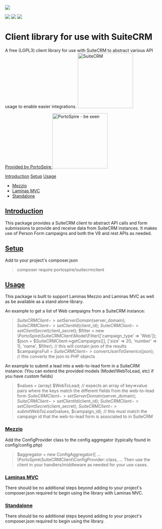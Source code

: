 <img src="https://assets.portospire.com/github.io/suitecrmclient.png" />

<img src="https://img.shields.io/github/v/release/PortoSpire/suiteCRMClient" /> <img src="https://img.shields.io/github/languages/code-size/PortoSpire/suiteCRMClient" /> <img src="https://img.shields.io/github/license/PortoSpire/suiteCRMClient" />
# Client library for use with SuiteCRM
A free (LGPL3) client library for use with SuiteCRM to abstract various API usage to enable easier integrations.
<a href="https://suitecrm.com/"><img src="https://assets.portospire.com/psf/img/suite_icon.png" alt="SuiteCRM" width="182" /></a>

<a href="https://www.portospire.com/">Provided by PortoSpire 
    <img src="https://assets.portospire.com/psf/img/portospire%20header.svg" alt="PortoSpire - be seen" width="182" /></a>

[Introduction](#introduction)
[Setup](#setup)
[Usage](#usage)
* [Mezzio](#mezzio)
* [Laminas MVC](#laminasmvc)
* [Standalone](#standalone)
  

## <a name="introduction" href="#introduction">Introduction</a>
This package provides a SuiteCRM client to abstract API calls and form submissions to provide and receive 
data from SuiteCRM instances. It makes use of Person Form campaigns and both the V8 and rest APIs as needed.

## <a name="setup" href="#setup">Setup</a>
Add to your project's composer.json
> composer require portospire/suitecrmclient

## <a name="usage" href="#usage">Usage</a>
This package is built to support Laminas Mezzio and Laminas MVC as well 
as be available as a stand alone library. 

An example to get a list of Web campaigns from a SuiteCRM instance:
> $SuiteCRMClient->setServerDomain($server_domain);
> $SuiteCRMClient->setClientId($client_id);
> $SuiteCRMClient->setClientSecret($client_secret);
> $filter = new \PortoSpire\SuiteCRMClient\Model\Filter(['campaign_type' => 'Web']);
> $json = $SuiteCRMClient->getCampaigns([], ['size' => 20, 'number' => 1], 'name', $filter); // this will contain json of the results
> $campaignsFull = $SuiteCRMClient->convertJsonToGenerics($json); // this converts the json to PHP objects

An example to submit a lead into a web-to-lead form in a SuiteCRM instance:
(You can extend the provided models (Model/WebToLead, etc) if you have custom fields)
> $values = (array) $WebToLead; // expects an array of key=>value pairs where the keys match the different fields from the web-to-lead form
> $SuiteCRMClient->setServerDomain($server_domain);
> $SuiteCRMClient->setClientId($client_id);
> $SuiteCRMClient->setClientSecret($client_secret);
> $SuiteCRMClient->submitWebToLead($values, $campaign_id); // this must match the campaign id that the web-to-lead form is associated to in SuiteCRM

### <a name="mezzio" href="#mezzio">Mezzio</a>
Add the ConfigProvider class to the config aggregator (typically found in config/config.php)
> $aggregator = new ConfigAggregator([
> ...
> \PortoSpire\SuiteCRMClient\ConfigProvider::class,
> ...
Then use the client in your handlers/middleware as needed for your use cases.


### <a name="laminasmvc" href="#laminasmvc">Laminas MVC</a>
There should be no additional steps beyond adding to your project's composer.json required to begin using the library with Laminas MVC.

### <a name="standalone" href="#standalone">Standalone</a>
There should be no additional steps beyond adding to your project's composer.json required to begin using the library.
